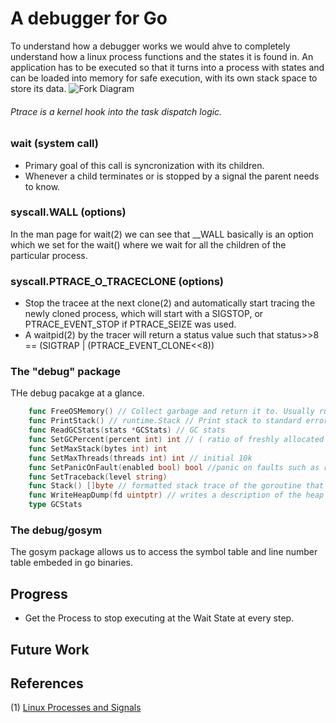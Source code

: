 # A debugger for Go

To understand how a debugger works we would ahve to completely understand how a linux process functions and the states it is found in.
An application has to be executed so that it turns into a process with states and can be loaded into memory for safe execution, with its own stack space to store its data.
![Fork Diagram](http://www.bogotobogo.com/Linux/images/process/fork_diagram.png)

###### Ptrace is a kernel hook into the task dispatch logic.

### wait (system call)

* Primary goal of this call is syncronization with its children.
* Whenever a child terminates or is stopped by a signal the parent needs to know.

### syscall.WALL (options)

In the man page for wait(2) we can see that __WALL basically is an option which we set for the wait() where we wait for all the children of the particular process.

### syscall.PTRACE_O_TRACECLONE (options)

* Stop the tracee at the next clone(2) and automatically start tracing the newly cloned process, which will start with a SIGSTOP, or PTRACE_EVENT_STOP if PTRACE_SEIZE was used. 
* A waitpid(2) by the tracer will return a status value such that status>>8 == (SIGTRAP | (PTRACE_EVENT_CLONE<<8))


### The "debug" package

THe debug pacakge at a glance.

```go
    func FreeOSMemory() // Collect garbage and return it to. Usually runs in the background
    func PrintStack() // runtime.Stack // Print stack to standard error 
    func ReadGCStats(stats *GCStats) // GC stats
    func SetGCPercent(percent int) int // ( ratio of freshly allocated data to live data remaining after the last collection ) returns last one
    func SetMaxStack(bytes int) int
    func SetMaxThreads(threads int) int // initial 10k
    func SetPanicOnFault(enabled bool) bool //panic on faults such as runtime memory corruption
    func SetTraceback(level string)
    func Stack() []byte // formatted stack trace of the goroutine that calls it.
    func WriteHeapDump(fd uintptr) // writes a description of the heap and the objects in it to the given file descriptor.  https://golang.org/s/go15heapdump. 
    type GCStats 
```

### The debug/gosym

The gosym package allows us to access the symbol table and line number table embeded in go binaries.


## Progress

* Get the Process to stop executing at the Wait State at every step.

## Future Work

## References
(1) [Linux Processes and Signals](http://www.bogotobogo.com/Linux/linux_process_and_signals.php)
